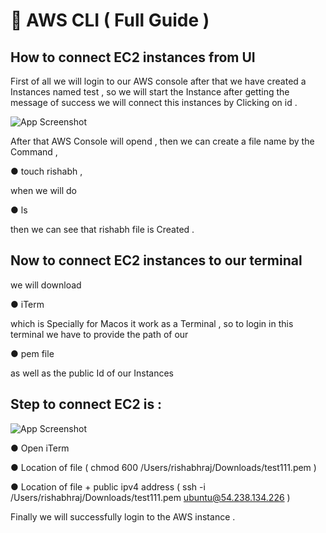 
# 🔖 AWS CLI ( Full Guide )

## How to connect EC2 instances from UI 


First of all we will login to our AWS console after that we have created a Instances named test , so we will start the Instance after getting the message of success we will connect this instances by Clicking on id .


![App Screenshot](https://media.licdn.com/dms/image/D5622AQEwSQrEuI8w2Q/feedshare-shrink_2048_1536/0/1707156416022?e=1709769600&v=beta&t=QTWA-AclBpin54x6Pibn-Huf45LJ_Y6j-molb6BQ1cQ)


After that AWS Console will opend , then we can create a file name by the Command ,

 ● touch rishabh ,

when we will do 

● ls 

then we can see that rishabh file is Created .

## Now to connect EC2 instances to our terminal 
we will download 

● iTerm  

which is Specially for Macos it work as a Terminal ,
so to login in this terminal we have to provide the path of our 

● pem file 

as well as the public Id of our Instances



## Step to connect EC2 is :

![App Screenshot](https://media.licdn.com/dms/image/D5622AQEVx2ZMezj5wA/feedshare-shrink_2048_1536/0/1707156419560?e=1709769600&v=beta&t=tf_4I23nbf7DW76YEFOwDN85-lS-0MaWDChn5nETbSs)



● Open iTerm

● Location of file ( chmod 600 /Users/rishabhraj/Downloads/test111.pem )

● Location of file + public ipv4 address ( ssh -i /Users/rishabhraj/Downloads/test111.pem ubuntu@54.238.134.226 )

Finally we will successfully login to the AWS instance .
